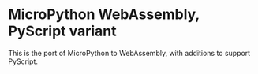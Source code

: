 MicroPython WebAssembly, PyScript variant
=========================================

This is the port of MicroPython to WebAssembly, with additions
to support PyScript.
